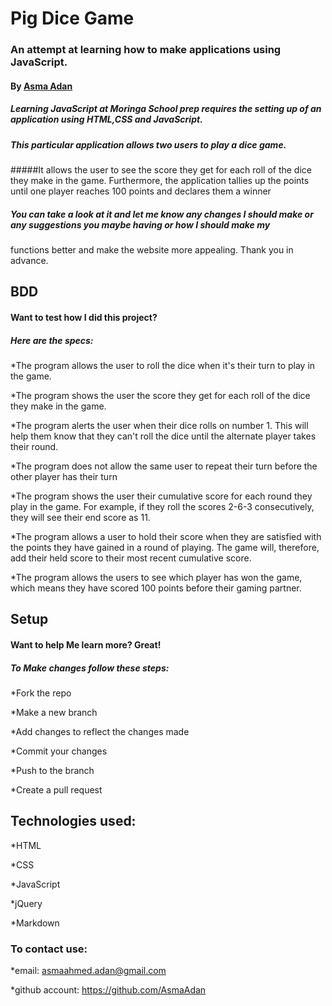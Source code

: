 # Pig Dice Game
### An attempt at learning how to make applications using JavaScript.
#### By [Asma Adan](https://github.com/AsmaAdan)
##### Learning JavaScript at Moringa School prep requires the setting up of an application using HTML,CSS and JavaScript.
##### This particular  application allows two users to play a dice game. 
#####It allows the user to see the score they get for each roll of the dice they make in the game. Furthermore, the application tallies up the points until one player reaches 100 points and declares them a winner  
##### You can take a look at it and let me know any changes I should make or any suggestions you maybe having or how I should make my 

functions better and make the website more appealing. Thank you in advance.
## BDD
#### Want to test how I did this project?
##### Here are the specs:

*The program allows the user to roll the dice when it's their turn to play in the game.

*The program shows the user the score they get for each roll of the dice they make in the game.

*The program alerts the user when their dice rolls on number 1. This will help them know that they can't roll the dice until the alternate player takes their round.

*The program does not allow the same user to repeat their turn before the other player has their turn

*The program shows the user their cumulative score for each round they play in the game. For example, if they roll the scores 2-6-3 consecutively, they will see their end score as 11.

*The program allows a user to hold their score when they are satisfied with the points they have gained in a round of playing. The game will, therefore, add their held score to their most recent cumulative score.

*The program allows the users to see which player has won the game, which means they have scored 100 points before their gaming partner.
 

## Setup
#### Want to help Me learn more? Great!
##### To Make changes follow these steps:
*Fork the repo

*Make a new branch

*Add changes to reflect the changes made

*Commit your changes

*Push to the branch

*Create a pull request

## Technologies used:

*HTML

*CSS

*JavaScript

*jQuery

*Markdown

### To contact use:

*email: asmaahmed.adan@gmail.com

*github account: https://github.com/AsmaAdan
